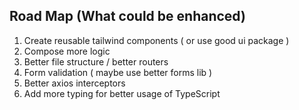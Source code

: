 ## Road Map (What could be enhanced)

1. Create reusable tailwind components ( or use good ui package )
2. Compose more logic
3. Better file structure / better routers
4. Form validation ( maybe use better forms lib )
5. Better axios interceptors
6. Add more typing for better usage of TypeScript
